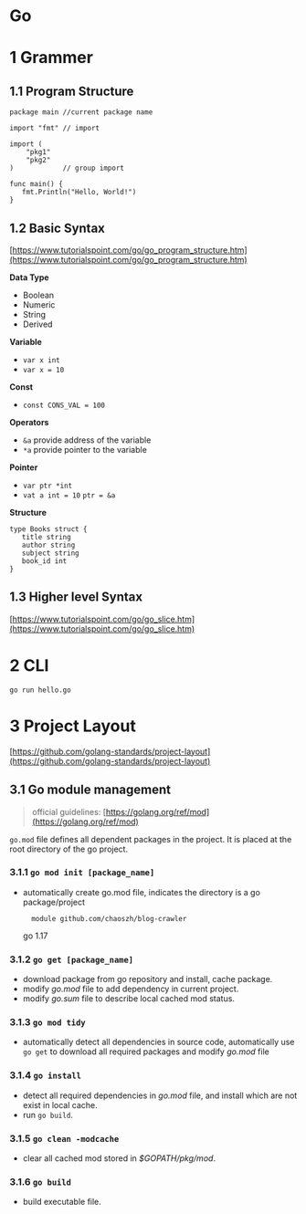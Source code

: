 # Go

# 1 Grammer

## 1.1 Program Structure

    package main //current package name
    
    import "fmt" // import
    
    import (
    	"pkg1"
    	"pkg2"
    )            // group import
    
    func main() {
       fmt.Println("Hello, World!")
    }

## 1.2 Basic Syntax

[https://www.tutorialspoint.com/go/go_program_structure.htm](https://www.tutorialspoint.com/go/go_program_structure.htm)

**Data Type**

- Boolean
- Numeric
- String
- Derived

**Variable**

- `var x int`
- `var x = 10`

**Const**

- `const CONS_VAL = 100`

**Operators**

- `&a` provide address of the variable
- `*a` provide pointer to the variable

**Pointer**

- `var ptr *int`
- `vat a int = 10`
`ptr = &a`

**Structure**

    type Books struct {
       title string
       author string
       subject string
       book_id int
    }

## 1.3 Higher level Syntax

[https://www.tutorialspoint.com/go/go_slice.htm](https://www.tutorialspoint.com/go/go_slice.htm)

# 2 CLI

    go run hello.go

# 3 Project Layout

[https://github.com/golang-standards/project-layout](https://github.com/golang-standards/project-layout)

## 3.1 Go module management

> official guidelines: [https://golang.org/ref/mod](https://golang.org/ref/mod)

`go.mod` file defines all dependent packages in the project. It is placed at the root directory of the go project.

### 3.1.1 `go mod init [package_name]`

- automatically create go.mod file, indicates the directory is a go package/project

        module github.com/chaoszh/blog-crawler
    
    go 1.17

### 3.1.2 `go get [package_name]`

- download package from go repository and install, cache package.
- modify *go.mod* file to add dependency in current project.
- modify *go.sum* file to describe local cached mod status.

### 3.1.3 `go mod tidy`

- automatically detect all dependencies in source code, automatically use `go get` to download all required packages and modify *go.mod* file

### 3.1.4 `go install`

- detect all required dependencies in *go.mod* file, and install which are not exist in local cache.
- run `go build`.

### 3.1.5 `go clean -modcache`

- clear all cached mod stored in *$GOPATH/pkg/mod*.

### 3.1.6 `go build`

- build executable file.